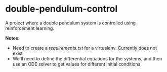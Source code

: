 # double-pendulum-control

A project where a double pendulum system is controlled using reinforcement learning.

**Notes:**
- Need to create a *requirements.txt* for a virtualenv. Currently does not exist
- We'll need to define the differential equations for the systems, and then use an ODE solver to get values for different initial conditions

